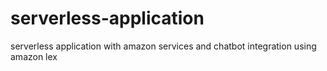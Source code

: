 # serverless-application
serverless application with amazon services and chatbot integration using amazon lex
